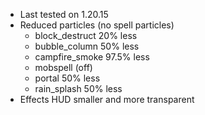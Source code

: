 - Last tested on 1.20.15
- Reduced particles (no spell particles)
   - block_destruct 20% less
   - bubble_column 50% less
   - campfire_smoke 97.5% less
   - mobspell (off)
   - portal 50% less
   - rain_splash 50% less
- Effects HUD smaller and more transparent
